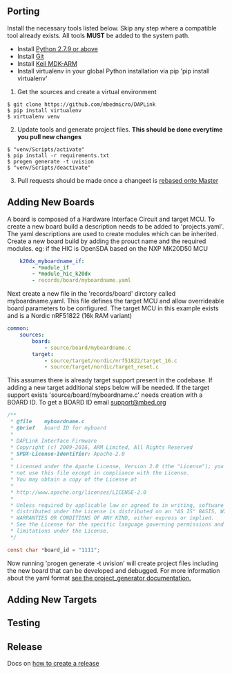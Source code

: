 ## Porting
Install the necessary tools listed below. Skip any step where a compatible tool already exists. All tools **MUST** be added to the system path.

* Install [Python 2.7.9 or above](https://www.python.org/downloads/)
* Install [Git](https://git-scm.com/downloads)
* Install [Keil MDK-ARM](https://www.keil.com/download/product/)
* Install virtualenv in your global Python installation via pip 'pip install virtualenv'

1. Get the sources and create a virtual environment
```
$ git clone https://github.com/mbedmicro/DAPLink
$ pip install virtualenv
$ virtualenv venv
```

2. Update tools and generate project files. **This should be done everytime you pull new changes**
```Windows
$ "venv/Scripts/activate"
$ pip install -r requirements.txt
$ progen generate -t uvision
$ "venv/Scripts/deactivate"
```

3. Pull requests should be made once a changeet is [rebased onto Master](https://www.atlassian.com/git/tutorials/merging-vs-rebasing/workflow-walkthrough)

## Adding New Boards
A board is composed of a Hardware Interface Circuit and target MCU. To create a new board build a description needs to be added to 'projects.yaml'. The yaml descriptions are used to create modules which can be inherited. Create a new board build by adding the prouct name and the required modules. eg: if the HIC is OpenSDA based on the NXP MK20D50 MCU

```yaml
    k20dx_myboardname_if:
        - *module_if
        - *module_hic_k20dx
        - records/board/myboardname.yaml
```

Next create a new file in the 'records/board' dirctory called myboardname.yaml. This file defines the target MCU and allow overrideable board parameters to be configured. The target MCU in this example exists and is a Nordic nRF51822 (16k RAM variant)

```yaml
common:
    sources:
        board:
            - source/board/myboardname.c
        target:
            - source/target/nordic/nrf51822/target_16.c
            - source/target/nordic/target_reset.c
```

This assumes there is already target support present in the codebase. If adding a new target additional steps below will be needed. If the target support exists 'source/board/myboardname.c' needs creation with a BOARD ID. To get a BOARD ID email support@mbed.org
```c
/**
 * @file    myboardname.c
 * @brief   board ID for myboard
 *
 * DAPLink Interface Firmware
 * Copyright (c) 2009-2016, ARM Limited, All Rights Reserved
 * SPDX-License-Identifier: Apache-2.0
 *
 * Licensed under the Apache License, Version 2.0 (the "License"); you may
 * not use this file except in compliance with the License.
 * You may obtain a copy of the License at
 *
 * http://www.apache.org/licenses/LICENSE-2.0
 *
 * Unless required by applicable law or agreed to in writing, software
 * distributed under the License is distributed on an "AS IS" BASIS, WITHOUT
 * WARRANTIES OR CONDITIONS OF ANY KIND, either express or implied.
 * See the License for the specific language governing permissions and
 * limitations under the License.
 */

const char *board_id = "1111";
```

Now running 'progen generate -t uvision' will create project files including the new board that can be developed and debugged. For more information about the yaml format [see the project_generator documentation.](https://github.com/project-generator/project_generator/wiki/Getting_started)

## Adding New Targets

## Testing

## Release
Docs on [how to create a release](RELEASE.md)

